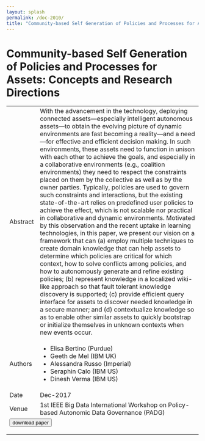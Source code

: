 ```yaml
---
layout: splash
permalink: /doc-2010/
title: "Community-based Self Generation of Policies and Processes for Assets: Concepts and Research Directions"
---
```


# Community-based Self Generation of Policies and Processes for Assets: Concepts and Research Directions

<table>
    <tbody>
    <tr>
        <td>Abstract</td>
        <td>With the advancement in the technology, deploying connected assets—especially intelligent autonomous assets—to obtain the evolving picture of dynamic environments are fast becoming a reality—and a need—for effective and efficient decision making. In such environments, these assets need to function in unison with each other to achieve the goals, and especially in a collaborative environments (e.g., coalition environments) they need to respect the constraints placed on them by the collective as well as by the owner parties. Typically, policies are used to govern such constraints and interactions, but the existing state-of-the-art relies on predefined user policies to achieve the effect, which is not scalable nor practical in collaborative and dynamic environments. Motivated by this observation and the recent uptake in learning technologies, in this paper, we present our vision on a framework that can (a) employ multiple techniques to create domain knowledge that can help assets to determine which policies are critical for which context, how to solve conflicts among policies, and how to autonomously generate and refine existing policies; (b) represent knowledge in a localized wiki-like approach so that fault tolerant knowledge discovery is supported; (c) provide efficient query interface for assets to discover needed knowledge in a secure manner; and (d) contextualize knowledge so as to enable other similar assets to quickly bootstrap or initialize themselves in unknown contexts when new events occur.</td>
    </tr>
    <tr>
        <td>Authors</td>
        <td>
            <ul>
                <li>Elisa Bertino (Purdue)</li>
                <li>Geeth de Mel (IBM UK)</li>
                <li>Alessandra Russo (Imperial)</li>
                <li>Seraphin Calo (IBM US)</li>
                <li>Dinesh Verma (IBM US)</li>
            </ul>
        </td>
    </tr>
    <tr>
        <td>Date</td>
        <td>Dec-2017</td>
    </tr>
    <tr>
        <td>Venue</td>
        <td>1st IEEE Big Data International Workshop on Policy-based Autonomic Data Governance (PADG)</td>
    </tr>
        <tr>
            <td colspan="2">
                <form method="get" action="https://dais-ita.org/sites/default/files/0-main.pdf">
                    <button type="submit">download paper</button>
                </form>
            </td>
        </tr>
    </tbody>
</table>
